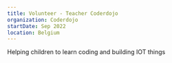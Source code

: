 ```yaml
---
title: Volunteer - Teacher Coderdojo
organization: Coderdojo
startDate: Sep 2022
location: Belgium
---
```


Helping children to learn coding and building IOT things
